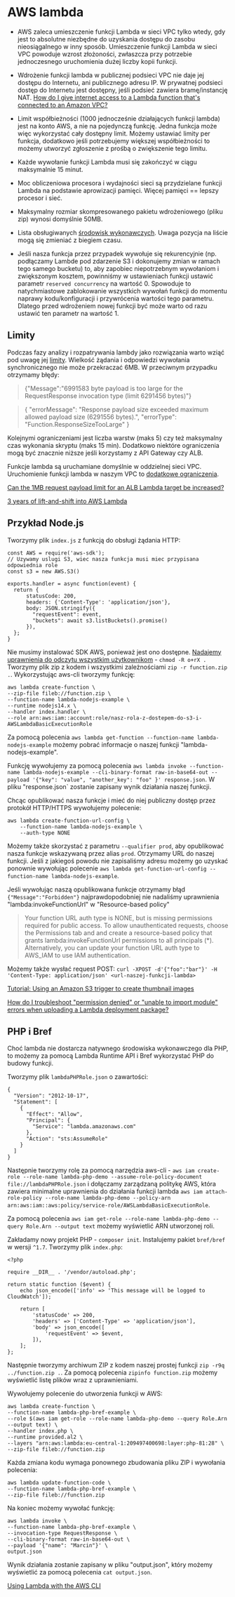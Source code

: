 # AWS lambda

* AWS zaleca umieszczenie funkcji Lambda w sieci VPC tylko wtedy, gdy jest to absolutne niezbędne do uzyskania dostępu do zasobu nieosiągalnego w inny sposób. Umieszczenie funkcji Lambda w sieci VPC powoduje wzrost złożoności, zwłaszcza przy potrzebie jednoczesnego uruchomienia dużej liczby kopii funkcji.

* Wdrożenie funkcji lambda w publicznej podsieci VPC nie daje jej dostępu do Internetu, ani publicznego adresu IP. W prywatnej podsieci dostęp do Internetu jest dostępny, jeśli podsieć zawiera bramę/instancję NAT. [How do I give internet access to a Lambda function that's connected to an Amazon VPC?](https://aws.amazon.com/premiumsupport/knowledge-center/internet-access-lambda-function/)

* Limit współbieżności (1000 jednocześnie działających funkcji lambda) jest na konto AWS, a nie na pojedynczą funkcję. Jedna funkcja może więc wykorzystać cały dostępny limit. Możemy ustawiać limity per funkcja, dodatkowo jeśli potrzebujemy większej współbieżności to możemy utworzyć zgłoszenie z prośbą o zwiększenie tego limitu.

* Każde wywołanie funkcji Lambda musi się zakończyć w ciągu maksymalnie 15 minut.

* Moc obliczeniowa procesora i wydajności sieci są przydzielane funkcji Lambda na podstawie aprowizacji pamięci. Więcej pamięci == lepszy procesor i sieć.

* Maksymalny rozmiar skompresowanego pakietu wdrożeniowego (pliku zip) wynosi domyślnie 50MB.

* Lista obsługiwanych [środowisk wykonawczych](https://github.com/boto/botocore/blob/develop/botocore/data/lambda/2015-03-31/service-2.json#L4791). Uwaga pozycja na liście mogą się zmieniać z biegiem czasu.

* Jeśli nasza funkcja przez przypadek wywołuje się rekurencyjnie (np. podłączamy Lambde pod zdarzenie S3 i dokonujemy zmian w ramach tego samego bucketu) to, aby zapobiec niepotrzebnym wywołaniom i zwiększonym kosztem, powinniśmy w ustawieniach funkcji ustawić parametr `reserved concurrency` na wartość 0.
Spowoduje to natychmiastowe zablokowanie wszystkich wywołań funkcji do momentu naprawy kodu/konfiguracji i przywrócenia wartości tego parametru.
Dlatego przed wdrożeniem nowej funkcji być może warto od razu ustawić ten parametr na wartość 1.

## Limity

Podczas fazy analizy i rozpatrywania lambdy jako rozwiązania warto wziąć pod uwagę jej [limity](https://docs.aws.amazon.com/lambda/latest/dg/gettingstarted-limits.html).
Wielkość żądania i odpowiedzi wywołania synchronicznego nie może przekraczać 6MB. W przeciwnym przypadku otrzymamy błędy:

> {"Message":"6991583 byte payload is too large for the RequestResponse invocation type (limit 6291456 bytes)"}

> {
>   "errorMessage": "Response payload size exceeded maximum allowed payload size (6291556 bytes).",
>   "errorType": "Function.ResponseSizeTooLarge"
> }

Kolejnymi ograniczeniami jest liczba warstw (maks 5) czy też maksymalny czas wykonania skryptu (maks 15 min).
Dodatkowo niektóre ograniczenia mogą być znacznie niższe jeśli korzystamy z API Gateway czy ALB.

Funkcje lambda są uruchamiane domyślnie w oddzielnej sieci VPC. Uruchomienie funkcji lambda w naszym VPC to [dodatkowe ograniczenia](https://docs.aws.amazon.com/lambda/latest/dg/configuration-vpc.html#vpc-internet).

[Can the 1MB request payload limit for an ALB Lambda target be increased?](https://www.repost.aws/questions/QUPHFFlMKbT-urD9l3gHMdLQ/can-the-1-mb-request-payload-limit-for-an-alb-lambda-target-be-increased)

[3 years of lift-and-shift into AWS Lambda](https://blog.deleu.dev/lift-and-shift-aws-lambda/)

## Przykład Node.js

Tworzymy plik `index.js` z funkcją do obsługi żądania HTTP:

```
const AWS = require('aws-sdk');
// Uzywamy uslugi S3, wiec nasza funkcja musi miec przypisana odpowiednia role
const s3 = new AWS.S3()

exports.handler = async function(event) {
  return {
      statusCode: 200,
      headers: {'Content-Type': 'application/json'},
      body: JSON.stringify({
        "requestEvent": event,
        "buckets": await s3.listBuckets().promise()
      }),
  };
}

```

Nie musimy instalować SDK AWS, ponieważ jest ono dostępne.
[Nadajemy uprawnienia do odczytu wszystkim użytkownikom](https://docs.aws.amazon.com/lambda/latest/dg/troubleshooting-deployment.html#troubleshooting-deployment-denied) - `chmod -R o+rX .`
Tworzymy plik zip z kodem i wszystkimi zależnościami `zip -r function.zip .`.
Wykorzystując aws-cli tworzymy funkcję:

```
aws lambda create-function \
--zip-file fileb://function.zip \
--function-name lambda-nodejs-example \
--runtime nodejs14.x \
--handler index.handler \
--role arn:aws:iam::account:role/nasz-rola-z-dostepem-do-s3-i-AWSLambdaBasicExecutionRole
```

Za pomocą polecenia `aws lambda get-function --function-name lambda-nodejs-example` możemy pobrać informacje o naszej funkcji "lambda-nodejs-example".

Funkcję wywołujemy za pomocą polecenia `aws lambda invoke --function-name lambda-nodejs-example --cli-binary-format raw-in-base64-out --payload '{"key": "value", "another_key": "foo" }' response.json`. W pliku "response.json` zostanie zapisany wynik działania naszej funkcji.

Chcąc opublikować nasza funkcje i mieć do niej publiczny dostęp przez protokół HTTP/HTTPS wywołujemy polecenie:

```
aws lambda create-function-url-config \
    --function-name lambda-nodejs-example \
    --auth-type NONE
```

Możemy także skorzystać z parametru `--qualifier prod`, aby opublikować nasza funkcje wskazywaną przez alias `prod`.
Otrzymamy URL do naszej funkcji. Jeśli z jakiegoś powodu nie zapisaliśmy adresu możemy go uzyskać ponownie wywołując polecenie `aws lambda get-function-url-config --function-name lambda-nodejs-example`.

Jeśli wywołując naszą opublikowana funkcje otrzymamy błąd `{"Message":"Forbidden"}` najprawdopodobniej nie nadaliśmy uprawnienia "lambda:invokeFunctionUrl" w "Resource-based policy"
> Your function URL auth type is NONE, but is missing permissions required for public access. To allow unauthenticated requests, choose the Permissions tab and and create a resource-based policy that grants lambda:invokeFunctionUrl permissions to all principals (*). Alternatively, you can update your function URL auth type to AWS_IAM to use IAM authentication.

Możemy także wysłać request POST: `curl -XPOST -d'{"foo":"bar"}' -H 'Content-Type: application/json' <url-naszej-funkcji-lambda>`

[Tutorial: Using an Amazon S3 trigger to create thumbnail images](https://docs.aws.amazon.com/lambda/latest/dg/with-s3-tutorial.html#s3-tutorial-events-adminuser-create-test-function-upload-zip-test-manual-invoke)

[How do I troubleshoot "permission denied" or "unable to import module" errors when uploading a Lambda deployment package?](https://aws.amazon.com/premiumsupport/knowledge-center/lambda-deployment-package-errors/)

## PHP i Bref

Choć lambda nie dostarcza natywnego środowiska wykonawczego dla PHP, to możemy za pomocą Lambda Runtime API i Bref wykorzystać PHP do budowy funkcji.

Tworzymy plik `lambdaPHPRole.json` o zawartości:

```
{
  "Version": "2012-10-17",
  "Statement": [
    {
      "Effect": "Allow",
      "Principal": {
        "Service": "lambda.amazonaws.com"
      },
      "Action": "sts:AssumeRole"
    }
  ]
}
```

Następnie tworzymy rolę za pomocą narzędzia aws-cli - `aws iam create-role --role-name lambda-php-demo --assume-role-policy-document file://lambdaPHPRole.json` i dołączamy zarządzaną politykę AWS, która zawiera minimalne uprawnienia do działania funkcji lambda `aws iam attach-role-policy --role-name lambda-php-demo --policy-arn arn:aws:iam::aws:policy/service-role/AWSLambdaBasicExecutionRole`.

Za pomocą polecenia `aws iam get-role --role-name lambda-php-demo --query Role.Arn --output text` możemy wyświetlić ARN utworzonej roli.

Zakładamy nowy projekt PHP - `composer init`.
Instalujemy pakiet `bref/bref` w wersji `^1.7`.
Tworzymy plik `index.php`:

```
<?php

require __DIR__ . '/vendor/autoload.php';

return static function ($event) {
    echo json_encode(['info' => 'This message will be logged to CloudWatch']);

    return [
        'statusCode' => 200,
        'headers' => ['Content-Type' => 'application/json'],
        'body' => json_encode([
            'requestEvent' => $event,
        ]),
    ];
};
```

Następnie tworzymy archiwum ZIP z kodem naszej prostej funkcji `zip -r9q ../function.zip .`.
Za pomocą polecenia `zipinfo function.zip` możemy wyświetlić listę plików wraz z uprawnieniami.

Wywołujemy polecenie do utworzenia funkcji w AWS:

```
aws lambda create-function \
--function-name lambda-php-bref-example \
--role $(aws iam get-role --role-name lambda-php-demo --query Role.Arn --output text) \
--handler index.php \
--runtime provided.al2 \
--layers "arn:aws:lambda:eu-central-1:209497400698:layer:php-81:28" \
--zip-file fileb://function.zip
```

Każda zmiana kodu wymaga ponownego zbudowania pliku ZIP i wywołania polecenia:
```
aws lambda update-function-code \
--function-name lambda-php-bref-example \
--zip-file fileb://function.zip
```

Na koniec możemy wywołać funkcję:

```
aws lambda invoke \
--function-name lambda-php-bref-example \
--invocation-type RequestResponse \
--cli-binary-format raw-in-base64-out \
--payload '{"name": "Marcin"}' \
output.json
```

Wynik działania zostanie zapisany w pliku "output.json", który możemy wyświetlić za pomocą polecenia `cat output.json`.

[Using Lambda with the AWS CLI](https://docs.aws.amazon.com/lambda/latest/dg/gettingstarted-awscli.html)
